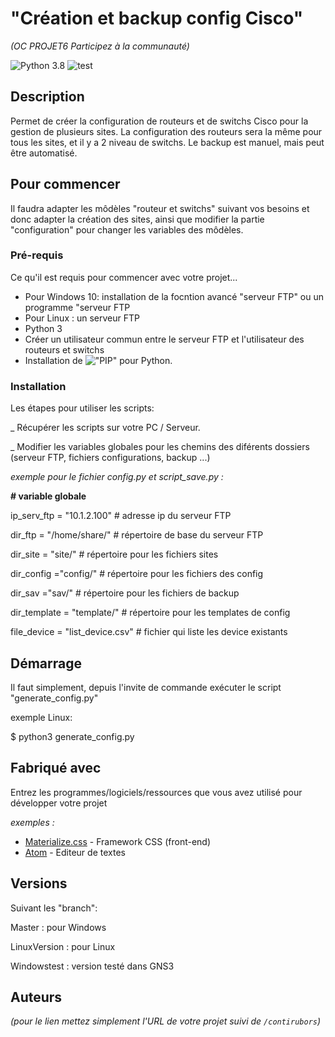 # "Création et backup config Cisco"
_(OC PROJET6 Participez à la communauté)_

![Python 3.8](https://img.shields.io/badge/Python-3.8-blue) ![test](https://img.shields.io/badge/tests-100%25-brightgreen)

## Description

Permet de créer la configuration de routeurs et de switchs Cisco pour la gestion de plusieurs sites.
La configuration des routeurs sera la même pour tous les sites, et il y a 2 niveau de switchs.
Le backup est manuel, mais peut être automatisé.

## Pour commencer

Il faudra adapter les môdèles "routeur et switchs" suivant vos besoins et donc adapter la création des sites,
ainsi que modifier la partie "configuration" pour changer les variables des môdèles.

### Pré-requis

Ce qu'il est requis pour commencer avec votre projet...

- Pour Windows 10: installation de la focntion avancé "serveur FTP" ou un programme "serveur FTP
- Pour Linux : un serveur FTP
- Python 3
- Créer un utilisateur commun entre le serveur FTP et l'utilisateur des routeurs et switchs
- Installation de !["PIP"](https://linuxize.com/post/how-to-install-pip-on-ubuntu-18.04/) pour Python.

### Installation

Les étapes pour utiliser les scripts:

_ Récupérer les scripts sur votre PC / Serveur.

_ Modifier les variables globales pour les chemins des diférents dossiers (serveur FTP, fichiers configurations, backup ...)

_exemple pour le fichier config.py et script_save.py :_

**\# variable globale**

ip_serv_ftp = "10.1.2.100" # adresse ip du serveur FTP

dir_ftp = "/home/share/"   # répertoire de base du serveur FTP

dir_site = "site/"         # répertoire pour les fichiers sites

dir_config ="config/"      # répertoire pour les fichiers des config

dir_sav ="sav/"            # répertoire pour les fichiers de backup

dir_template = "template/" # répertoire pour les templates de config

file_device = "list_device.csv"  # fichier qui liste les device existants


## Démarrage

Il faut simplement, depuis l'invite de commande exécuter le script "generate_config.py"

exemple Linux:

$ python3 generate_config.py

## Fabriqué avec

Entrez les programmes/logiciels/ressources que vous avez utilisé pour développer votre projet

_exemples :_
* [Materialize.css](http://materializecss.com) - Framework CSS (front-end)
* [Atom](https://atom.io/) - Editeur de textes

## Versions

Suivant les "branch":

Master : pour Windows

LinuxVersion : pour Linux

Windowstest : version testé dans GNS3


## Auteurs

_(pour le lien mettez simplement l'URL de votre projet suivi de ``/contirubors``)_
